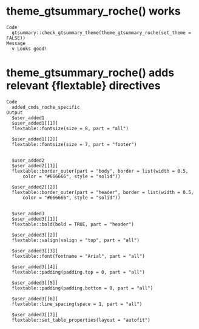 # theme_gtsummary_roche() works

    Code
      gtsummary::check_gtsummary_theme(theme_gtsummary_roche(set_theme = FALSE))
    Message
      v Looks good!

# theme_gtsummary_roche() adds relevant {flextable} directives

    Code
      added_cmds_roche_specific
    Output
      $user_added1
      $user_added1[[1]]
      flextable::fontsize(size = 8, part = "all")
      
      $user_added1[[2]]
      flextable::fontsize(size = 7, part = "footer")
      
      
      $user_added2
      $user_added2[[1]]
      flextable::border_outer(part = "body", border = list(width = 0.5, 
          color = "#666666", style = "solid"))
      
      $user_added2[[2]]
      flextable::border_outer(part = "header", border = list(width = 0.5, 
          color = "#666666", style = "solid"))
      
      
      $user_added3
      $user_added3[[1]]
      flextable::bold(bold = TRUE, part = "header")
      
      $user_added3[[2]]
      flextable::valign(valign = "top", part = "all")
      
      $user_added3[[3]]
      flextable::font(fontname = "Arial", part = "all")
      
      $user_added3[[4]]
      flextable::padding(padding.top = 0, part = "all")
      
      $user_added3[[5]]
      flextable::padding(padding.bottom = 0, part = "all")
      
      $user_added3[[6]]
      flextable::line_spacing(space = 1, part = "all")
      
      $user_added3[[7]]
      flextable::set_table_properties(layout = "autofit")
      
      

